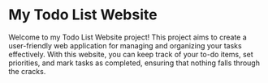 # My Todo List Website
Welcome to my Todo List Website project! This project aims to create a user-friendly web application for managing and organizing your tasks effectively. With this website, you can keep track of your to-do items, set priorities, and mark tasks as completed, ensuring that nothing falls through the cracks.
